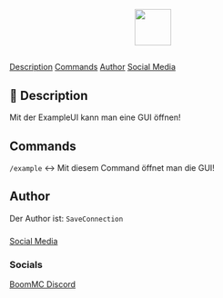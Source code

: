 <p align="center">
    <img src=".github/.media/logo.png" width="64px" height="64px">
</p>


##
[Description](#-description)
[Commands](#-commands)
[Author](#-author)
[Social Media](#-socials)

## 📙 Description
Mit der ExampleUI kann man eine GUI öffnen!

## Commands
``/example`` <-> Mit diesem Command öffnet man die GUI!

## Author
Der Author ist: ``SaveConnection``

###
[Social Media](#-socials)

### Socials

[BoomMC Discord](https://discord.gg/jkXANSq "BoomMC - Discord")
